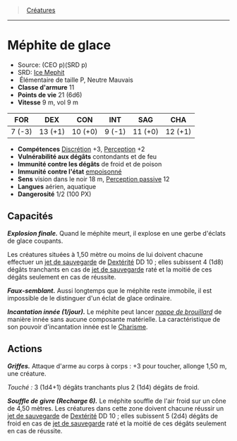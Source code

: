 ﻿---
!MonsterItem
Family: MonsterHD
Type: Élémentaire
Size: P
Alignment: Neutre Mauvais
ArmorClass: 11
HitPoints: 21 (6d6)
Speed: 9 m, vol 9 m
Strength: ' 7 (-3)'
Dexterity: 13 (+1)
Constitution: 10 (+0)
Intelligence: ' 9 (-1)'
Wisdom: 11 (+0)
Charisma: 12 (+1)
Skills: '[Discrétion](hd_abilities_dexterity_discretion.md) +3, [Perception](hd_abilities_wisdom_perception.md) +2'
DamageVulnerabilities: contondants et de feu
DamageImmunities: de froid et de poison
ConditionImmunities: '[empoisonné](hd_conditions_empoisonne.md)'
Senses: vision dans le noir 18 m, [Perception passive](hd_abilities_dexterity_perception_passive.md) 12
Languages: aérien, aquatique
Challenge: 1/2 (100 PX)
Id: monsters_hd.md#méphite-de-glace
ParentLink: monsters_hd.md#créatures
Name: Méphite de glace
ParentName: Créatures
NameLevel: 1
AltName: '[Ice Mephit](srd_monsters_ice_mephit.md)'
Source: (CEO p)(SRD p)
Attributes:
  Name: Méphite de glace
  Markdown: >+
    # <!--Name-->Méphite de glace<!--/Name-->


    - Source: <!--Source-->(CEO p)(SRD p)<!--/Source-->

    - SRD: <!--AltName-->[Ice Mephit](srd_monsters_ice_mephit.md)<!--/AltName-->

    -  <!--Type-->Élémentaire<!--/Type--> de taille <!--Size-->P<!--/Size-->, <!--Alignment-->Neutre Mauvais<!--/Alignment-->

    - **Classe d'armure** <!--ArmorClass-->11<!--/ArmorClass-->

    - **Points de vie** <!--HitPoints-->21 (6d6)<!--/HitPoints-->

    - **Vitesse** <!--Speed-->9 m, vol 9 m<!--/Speed-->


    |FOR|DEX|CON|INT|SAG|CHA|

    |---|---|---|---|---|---|

    |<!--Strength--> 7 (-3)<!--/Strength-->|<!--Dexterity-->13 (+1)<!--/Dexterity-->|<!--Constitution-->10 (+0)<!--/Constitution-->|<!--Intelligence--> 9 (-1)<!--/Intelligence-->|<!--Wisdom-->11 (+0)<!--/Wisdom-->|<!--Charisma-->12 (+1)<!--/Charisma-->|


    - **Compétences** <!--Skills-->[Discrétion](hd_abilities_dexterity_discretion.md) +3, [Perception](hd_abilities_wisdom_perception.md) +2<!--/Skills-->

    - **Vulnérabilité aux dégâts** <!--DamageVulnerabilities-->contondants et de feu<!--/DamageVulnerabilities-->

    - **Immunité contre les dégâts** <!--DamageImmunities-->de froid et de poison<!--/DamageImmunities-->

    - **Immunité contre l'état** <!--ConditionImmunities-->[empoisonné](hd_conditions_empoisonne.md)<!--/ConditionImmunities-->

    - **Sens** <!--Senses-->vision dans le noir 18 m, [Perception passive](hd_abilities_dexterity_perception_passive.md) 12<!--/Senses-->

    - **Langues** <!--Languages-->aérien, aquatique<!--/Languages-->

    - **Dangerosité** <!--Challenge-->1/2 (100 PX)<!--/Challenge-->


    ## Capacités


    **_Explosion finale._** Quand le méphite meurt, il explose en une gerbe d'éclats de glace coupants.


    Les créatures situées à 1,50 mètre ou moins de lui doivent chacune effectuer un [jet de sauvegarde](hd_abilities_jets_de_sauvegarde.md) de [Dextérité](hd_abilities_dexterity.md) DD 10 ; elles subissent 4 (1d8) dégâts tranchants en cas de [jet de sauvegarde](hd_abilities_jets_de_sauvegarde.md) raté et la moitié de ces dégâts seulement en cas de réussite.


    **_Faux-semblant._** Aussi longtemps que le méphite reste immobile, il est impossible de le distinguer d'un éclat de glace ordinaire.


    **_Incantation innée (1/jour)._** Le méphite peut lancer _[nappe de brouillard](hd_spells_nappe_de_brouillard.md)_ de manière innée sans aucune composante matérielle. La caractéristique de son pouvoir d'incantation innée est le [Charisme](hd_abilities_charisma.md).


    ## Actions


    **_Griffes._** Attaque d'arme au corps à corps : +3 pour toucher, allonge 1,50 m, une créature.


    _Touché :_ 3 (1d4+1) dégâts tranchants plus 2 (1d4) dégâts de froid.


    **_Souffle de givre (Recharge 6)._** Le méphite souffle de l'air froid sur un cône de 4,50 mètres. Les créatures dans cette zone doivent chacune réussir un [jet de sauvegarde](hd_abilities_jets_de_sauvegarde.md) de [Dextérité](hd_abilities_dexterity.md) DD 10 ; elles subissent 5 (2d4) dégâts de froid en cas de [jet de sauvegarde](hd_abilities_jets_de_sauvegarde.md) raté et la moitié de ces dégâts seulement en cas de réussite.

  Source: (CEO p)(SRD p)
  AltName: '[Ice Mephit](srd_monsters_ice_mephit.md)'
  Type: Élémentaire
  Size: P
  Alignment: Neutre Mauvais
  ArmorClass: 11
  HitPoints: 21 (6d6)
  Speed: 9 m, vol 9 m
  Strength: ' 7 (-3)'
  Dexterity: 13 (+1)
  Constitution: 10 (+0)
  Intelligence: ' 9 (-1)'
  Wisdom: 11 (+0)
  Charisma: 12 (+1)
  Skills: '[Discrétion](hd_abilities_dexterity_discretion.md) +3, [Perception](hd_abilities_wisdom_perception.md) +2'
  DamageVulnerabilities: contondants et de feu
  DamageImmunities: de froid et de poison
  ConditionImmunities: '[empoisonné](hd_conditions_empoisonne.md)'
  Senses: vision dans le noir 18 m, [Perception passive](hd_abilities_dexterity_perception_passive.md) 12
  Languages: aérien, aquatique
  Challenge: 1/2 (100 PX)
AttributesDictionary: >+
  Name: Méphite de glace

  Markdown: >+

    # <!--Name-->Méphite de glace<!--/Name-->





    - Source: <!--Source-->(CEO p)(SRD p)<!--/Source-->



    - SRD: <!--AltName-->[Ice Mephit](srd_monsters_ice_mephit.md)<!--/AltName-->



    -  <!--Type-->Élémentaire<!--/Type--> de taille <!--Size-->P<!--/Size-->, <!--Alignment-->Neutre Mauvais<!--/Alignment-->



    - **Classe d'armure** <!--ArmorClass-->11<!--/ArmorClass-->



    - **Points de vie** <!--HitPoints-->21 (6d6)<!--/HitPoints-->



    - **Vitesse** <!--Speed-->9 m, vol 9 m<!--/Speed-->





    |FOR|DEX|CON|INT|SAG|CHA|



    |---|---|---|---|---|---|



    |<!--Strength--> 7 (-3)<!--/Strength-->|<!--Dexterity-->13 (+1)<!--/Dexterity-->|<!--Constitution-->10 (+0)<!--/Constitution-->|<!--Intelligence--> 9 (-1)<!--/Intelligence-->|<!--Wisdom-->11 (+0)<!--/Wisdom-->|<!--Charisma-->12 (+1)<!--/Charisma-->|





    - **Compétences** <!--Skills-->[Discrétion](hd_abilities_dexterity_discretion.md) +3, [Perception](hd_abilities_wisdom_perception.md) +2<!--/Skills-->



    - **Vulnérabilité aux dégâts** <!--DamageVulnerabilities-->contondants et de feu<!--/DamageVulnerabilities-->



    - **Immunité contre les dégâts** <!--DamageImmunities-->de froid et de poison<!--/DamageImmunities-->



    - **Immunité contre l'état** <!--ConditionImmunities-->[empoisonné](hd_conditions_empoisonne.md)<!--/ConditionImmunities-->



    - **Sens** <!--Senses-->vision dans le noir 18 m, [Perception passive](hd_abilities_dexterity_perception_passive.md) 12<!--/Senses-->



    - **Langues** <!--Languages-->aérien, aquatique<!--/Languages-->



    - **Dangerosité** <!--Challenge-->1/2 (100 PX)<!--/Challenge-->





    ## Capacités





    **_Explosion finale._** Quand le méphite meurt, il explose en une gerbe d'éclats de glace coupants.





    Les créatures situées à 1,50 mètre ou moins de lui doivent chacune effectuer un [jet de sauvegarde](hd_abilities_jets_de_sauvegarde.md) de [Dextérité](hd_abilities_dexterity.md) DD 10 ; elles subissent 4 (1d8) dégâts tranchants en cas de [jet de sauvegarde](hd_abilities_jets_de_sauvegarde.md) raté et la moitié de ces dégâts seulement en cas de réussite.





    **_Faux-semblant._** Aussi longtemps que le méphite reste immobile, il est impossible de le distinguer d'un éclat de glace ordinaire.





    **_Incantation innée (1/jour)._** Le méphite peut lancer _[nappe de brouillard](hd_spells_nappe_de_brouillard.md)_ de manière innée sans aucune composante matérielle. La caractéristique de son pouvoir d'incantation innée est le [Charisme](hd_abilities_charisma.md).





    ## Actions





    **_Griffes._** Attaque d'arme au corps à corps : +3 pour toucher, allonge 1,50 m, une créature.





    _Touché :_ 3 (1d4+1) dégâts tranchants plus 2 (1d4) dégâts de froid.





    **_Souffle de givre (Recharge 6)._** Le méphite souffle de l'air froid sur un cône de 4,50 mètres. Les créatures dans cette zone doivent chacune réussir un [jet de sauvegarde](hd_abilities_jets_de_sauvegarde.md) de [Dextérité](hd_abilities_dexterity.md) DD 10 ; elles subissent 5 (2d4) dégâts de froid en cas de [jet de sauvegarde](hd_abilities_jets_de_sauvegarde.md) raté et la moitié de ces dégâts seulement en cas de réussite.



  Source: (CEO p)(SRD p)

  AltName: '[Ice Mephit](srd_monsters_ice_mephit.md)'

  Type: Élémentaire

  Size: P

  Alignment: Neutre Mauvais

  ArmorClass: 11

  HitPoints: 21 (6d6)

  Speed: 9 m, vol 9 m

  Strength: ' 7 (-3)'

  Dexterity: 13 (+1)

  Constitution: 10 (+0)

  Intelligence: ' 9 (-1)'

  Wisdom: 11 (+0)

  Charisma: 12 (+1)

  Skills: '[Discrétion](hd_abilities_dexterity_discretion.md) +3, [Perception](hd_abilities_wisdom_perception.md) +2'

  DamageVulnerabilities: contondants et de feu

  DamageImmunities: de froid et de poison

  ConditionImmunities: '[empoisonné](hd_conditions_empoisonne.md)'

  Senses: vision dans le noir 18 m, [Perception passive](hd_abilities_dexterity_perception_passive.md) 12

  Languages: aérien, aquatique

  Challenge: 1/2 (100 PX)

---
> [Créatures](hd_monsters.md)

---

# Méphite de glace

- Source: (CEO p)(SRD p)
- SRD: [Ice Mephit](srd_monsters_ice_mephit.md)
-  Élémentaire de taille P, Neutre Mauvais
- **Classe d'armure** 11
- **Points de vie** 21 (6d6)
- **Vitesse** 9 m, vol 9 m

|FOR|DEX|CON|INT|SAG|CHA|
|---|---|---|---|---|---|
| 7 (-3)|13 (+1)|10 (+0)| 9 (-1)|11 (+0)|12 (+1)|

- **Compétences** [Discrétion](hd_abilities_dexterity_discretion.md) +3, [Perception](hd_abilities_wisdom_perception.md) +2
- **Vulnérabilité aux dégâts** contondants et de feu
- **Immunité contre les dégâts** de froid et de poison
- **Immunité contre l'état** [empoisonné](hd_conditions_empoisonne.md)
- **Sens** vision dans le noir 18 m, [Perception passive](hd_abilities_dexterity_perception_passive.md) 12
- **Langues** aérien, aquatique
- **Dangerosité** 1/2 (100 PX)

## Capacités

**_Explosion finale._** Quand le méphite meurt, il explose en une gerbe d'éclats de glace coupants.

Les créatures situées à 1,50 mètre ou moins de lui doivent chacune effectuer un [jet de sauvegarde](hd_abilities_jets_de_sauvegarde.md) de [Dextérité](hd_abilities_dexterity.md) DD 10 ; elles subissent 4 (1d8) dégâts tranchants en cas de [jet de sauvegarde](hd_abilities_jets_de_sauvegarde.md) raté et la moitié de ces dégâts seulement en cas de réussite.

**_Faux-semblant._** Aussi longtemps que le méphite reste immobile, il est impossible de le distinguer d'un éclat de glace ordinaire.

**_Incantation innée (1/jour)._** Le méphite peut lancer _[nappe de brouillard](hd_spells_nappe_de_brouillard.md)_ de manière innée sans aucune composante matérielle. La caractéristique de son pouvoir d'incantation innée est le [Charisme](hd_abilities_charisma.md).

## Actions

**_Griffes._** Attaque d'arme au corps à corps : +3 pour toucher, allonge 1,50 m, une créature.

_Touché :_ 3 (1d4+1) dégâts tranchants plus 2 (1d4) dégâts de froid.

**_Souffle de givre (Recharge 6)._** Le méphite souffle de l'air froid sur un cône de 4,50 mètres. Les créatures dans cette zone doivent chacune réussir un [jet de sauvegarde](hd_abilities_jets_de_sauvegarde.md) de [Dextérité](hd_abilities_dexterity.md) DD 10 ; elles subissent 5 (2d4) dégâts de froid en cas de [jet de sauvegarde](hd_abilities_jets_de_sauvegarde.md) raté et la moitié de ces dégâts seulement en cas de réussite.

